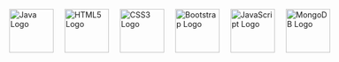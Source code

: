 <div style="display: flex; gap: 20px; align-items: center;">
  <img src="https://www.vectorlogo.zone/logos/java/java-icon.svg" alt="Java Logo" width="80">
  <img src="https://commons.wikimedia.org/wiki/File:HTML5_logo_and_wordmark.svg" alt="HTML5 Logo" width="80">
  <img src="https://commons.wikimedia.org/wiki/File:CSS3_logo_and_wordmark.svg" alt="CSS3 Logo" width="80">
  <img src="https://commons.wikimedia.org/wiki/File:Bootstrap_logo.svg" alt="Bootstrap Logo" width="80">
  <img src="https://commons.wikimedia.org/wiki/File:Unofficial_JavaScript_logo_2.svg" alt="JavaScript Logo" width="80">
  <img src="https://www.vectorlogo.zone/logos/mongodb/mongodb-icon.svg" alt="MongoDB Logo" width="80">
</div>
